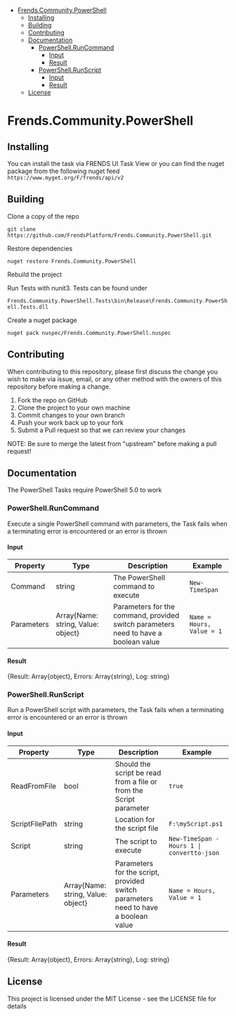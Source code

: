 - [Frends.Community.PowerShell](#frendspowershell)
  - [Installing](#installing)
  - [Building](#building)
  - [Contributing](#contributing)
  - [Documentation](#documentation)
    - [PowerShell.RunCommand](#powershellruncommand)
      - [Input](#input)
      - [Result](#result)
    - [PowerShell.RunScript](#powershellrunscript)
      - [Input](#input)
      - [Result](#result)
  - [License](#license)

# Frends.Community.PowerShell

## Installing
You can install the task via FRENDS UI Task View or you can find the nuget package from the following nuget feed
`https://www.myget.org/F/frends/api/v2`

## Building

Clone a copy of the repo

`git clone https://github.com/FrendsPlatform/Frends.Community.PowerShell.git`


Restore dependencies

`nuget restore Frends.Community.PowerShell`

Rebuild the project

Run Tests with nunit3. Tests can be found under

`Frends.Community.PowerShell.Tests\bin\Release\Frends.Community.PowerShell.Tests.dll`

Create a nuget package

`nuget pack nuspec/Frends.Community.PowerShell.nuspec`

## Contributing
When contributing to this repository, please first discuss the change you wish to make via issue, email, or any other method with the owners of this repository before making a change.

1. Fork the repo on GitHub
2. Clone the project to your own machine
3. Commit changes to your own branch
4. Push your work back up to your fork
5. Submit a Pull request so that we can review your changes

NOTE: Be sure to merge the latest from "upstream" before making a pull request!

## Documentation

The PowerShell Tasks require PowerShell 5.0 to work

### PowerShell.RunCommand 

Execute a single PowerShell command with parameters, the Task fails when a terminating error is encountered or an error is thrown

#### Input

| Property          | Type                               | Description                                                                         | Example                    |
| ----------------- | ---------------------------------- | ----------------------------------------------------------------------------------- | -------------------------- |
| Command           | string                             | The PowerShell command to execute                                                   | `New-TimeSpan`             |
| Parameters        | Array{Name: string, Value: object} | Parameters for the command, provided switch parameters need to have a boolean value | `Name = Hours, Value = 1`  |


#### Result
{Result: Array{object}, Errors: Array{string}, Log: string}

### PowerShell.RunScript

Run a PowerShell script with parameters, the Task fails when a terminating error is encountered or an error is thrown

#### Input

| Property          | Type                               | Description                                                                             | Example                                                  |
| ----------------- | ---------------------------------- | --------------------------------------------------------------------------------------- | -------------------------------------------------------- |
| ReadFromFile      | bool                               | Should the script be read from a file or from the Script parameter                      | `true`                                                   |
| ScriptFilePath    | string                             | Location for the script file                                                            | `F:\myScript.ps1`                                        |
| Script            | string                             | The script to execute                                                                   | `New-TimeSpan -Hours 1 \| convertto-json`                |
| Parameters        | Array{Name: string, Value: object} | Parameters for the script, provided switch parameters need to have a boolean value      | `Name = Hours, Value = 1`                                |


#### Result
{Result: Array{object}, Errors: Array{string}, Log: string}


## License
This project is licensed under the MIT License - see the LICENSE file for details
